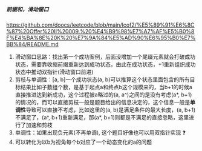 ##### 前缀和，滑动窗口   
https://github.com/doocs/leetcode/blob/main/lcof2/%E5%89%91%E6%8C%87%20Offer%20II%20009.%20%E4%B9%98%E7%A7%AF%E5%B0%8F%E4%BA%8E%20K%20%E7%9A%84%E5%AD%90%E6%95%B0%E7%BB%84/README.md  
1. 滑动窗口思路：找出第一个成功案例，后面没增加一个尾缀元素就会打破成功状态，需要靠收缩前缀重新达到成功状态，由此在成功状态，+1重新组织成功状态中推动双指针(滑动窗口前进)  
2. 剪枝与单调性：[a, b]一个成功状态(a, b)可以推算这个状态里面包含的所有目标结果比如子数组个数，是基于起点a和终点b这个规模来的，当b+1的时候a直接推进达到新成功，这个过程被a略过的(a, a^)之间的是没有考虑(a*, b+1)的情况的，而可以直接剪枝一般是题目给出的信息决定的，这个信息一般是**单调性**导致可以直接不考虑，比如这里的(a, b)是满足条件的最大长度，(a, b+1)不满足了，(a^, b+1)重新满足，那(a*, b+1)则都是不满足的直接忽略，这里进行了加速和剪枝  
3. 单调性：如果出现负元素(不再单调), 这个题目好像也可以用双指针实现 ❓
4. 可以转化为以b为视角每个b对应了一个动态变化的a的问题  

